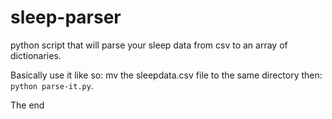 sleep-parser
============

python script that will parse your sleep data from csv to an array of dictionaries.

Basically use it like so:
mv the sleepdata.csv file to the same directory then:
`python parse-it.py`.

The end
